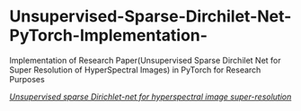 # Unsupervised-Sparse-Dirchilet-Net-PyTorch-Implementation-
<p>Implementation of Research Paper(Unsupervised Sparse Dirchilet Net for Super Resolution of HyperSpectral Images) in PyTorch for Research Purposes</p>
<cite>
<a href = https://arxiv.org/abs/1804.05042>
  Unsupervised sparse Dirichlet-net for hyperspectral image super-resolution</a>
</cite>
